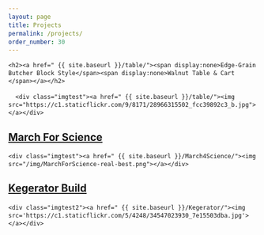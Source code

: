 ```yaml
---
layout: page
title: Projects
permalink: /projects/
order_number: 30
---
```


<div class="project-wrapper">

  <div class="project-img">

    <h2><a href=" {{ site.baseurl }}/table/"><span display:none>Edge-Grain Butcher Block Style</span><span display:none>Walnut Table & Cart </span></a></h2>

      <div class="imgtest"><a href=" {{ site.baseurl }}/table/"><img src="https://c1.staticflickr.com/9/8171/28966315502_fcc39892c3_b.jpg"></a></div>

  </div>




  <div class="project-img2">
    <h2><a href=" {{ site.baseurl }}/March4Science/"><span>March For Science</span></a></h2>

    <div class="imgtest"><a href=" {{ site.baseurl }}/March4Science/"><img src="/img/MarchForScience-real-best.png"></a></div>

  </div>

  <div class="project-img3">
    <h2><a href=" {{ site.baseurl }}/Kegerator/"><span>Kegerator Build</span></a></h2>

    <div class="imgtest2"><a href=" {{ site.baseurl }}/Kegerator/"><img src='https://c1.staticflickr.com/5/4248/34547023930_7e15503dba.jpg'></a></div>

  </div>


</div>
